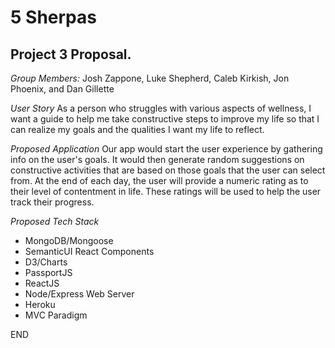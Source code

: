 # 5 Sherpas

## Project 3 Proposal.

_Group Members:_ Josh Zappone, Luke Shepherd, Caleb Kirkish, Jon Phoenix, and Dan Gillette

_User Story_
As a person who struggles with various aspects of wellness, I want a guide to help me take constructive steps to improve my life so that I can realize my goals and the qualities I want my life to reflect.

_Proposed Application_
Our app would start the user experience by gathering info on the user's goals. It would then generate random suggestions on constructive activities that are based on those goals that the user can select from. At the end of each day, the user will provide a numeric rating as to their level of contentment in life. These ratings will be used to help the user track their progress.

_Proposed Tech Stack_

- MongoDB/Mongoose
- SemanticUI React Components
- D3/Charts
- PassportJS
- ReactJS
- Node/Express Web Server
- Heroku
- MVC Paradigm

END
